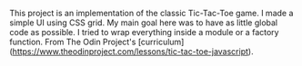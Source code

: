 This project is an implementation of the classic Tic-Tac-Toe game. I made a simple UI using CSS grid. My main goal here was to have as little global code as possible. I tried to wrap everything inside a module or a factory function. From The Odin Project's [curriculum] (https://www.theodinproject.com/lessons/tic-tac-toe-javascript).
